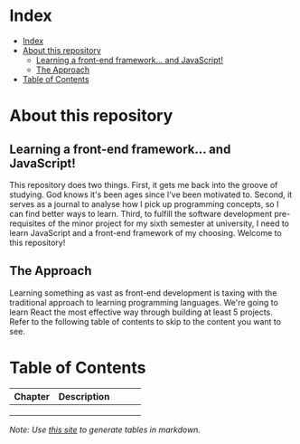 # Index
- [Index](#index)
- [About this repository](#about-this-repository)
  - [Learning a front-end framework... and JavaScript!](#learning-a-front-end-framework-and-javascript)
  - [The Approach](#the-approach)
- [Table of Contents](#table-of-contents)

# About this repository
## Learning a front-end framework... and JavaScript!
This repository does two things. First, it gets me back into the groove of studying. God knows it's been ages since I've been motivated to. Second, it serves as a journal to analyse how I pick up programming concepts, so I can find better ways to learn. Third, to fulfill the software development pre-requisites of the minor project for my sixth semester at university, I need to learn JavaScript and a front-end framework of my choosing. Welcome to this repository!

## The Approach
Learning something as vast as front-end development is taxing with the traditional approach to learning programming languages. We're going to learn React the most effective way through building at least 5 projects. Refer to the following table of contents to skip to the content you want to see.

# Table of Contents
| Chapter 	| Description 	|   	|   	|   	|
|---------	|-------------	|---	|---	|---	|
|         	|             	|   	|   	|   	|
|         	|             	|   	|   	|   	|
|         	|             	|   	|   	|   	|

*Note: Use [this site](https://tablesgenerator.com/markdown_tables#) to generate tables in markdown.*

